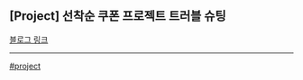 ## [Project] 선착순 쿠폰 프로젝트 트러블 슈팅 

[블로그 링크](https://velog.io/@wda067/%EC%84%A0%EC%B0%A9%EC%88%9C-%EC%BF%A0%ED%8F%B0-%EB%B0%9C%EA%B8%89-%ED%94%84%EB%A1%9C%EC%A0%9D%ED%8A%B8#%EB%B6%80%ED%95%98-%ED%85%8C%EC%8A%A4%ED%8A%B8)

***

[#project](https://github.com/wda067/TIL/search?q=%23algorithm&type=code)